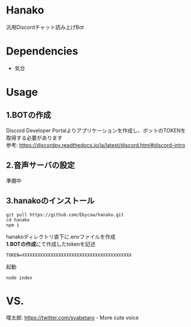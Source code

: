 # Hanako
汎用Discordチャット読み上げBot

# Dependencies
* 気合

# Usage
## 1.BOTの作成
Discord Developer Portalよりアプリケーションを作成し、ボットのTOKENを取得する必要があります  
参考: https://discordpy.readthedocs.io/ja/latest/discord.html#discord-intro

## 2.音声サーバの設定
準備中

## 3.hanakoのインストール
```
git pull https://github.com/Ebycow/hanako.git
cd hanako
npm i
```

hanakoディレクトリ直下に.envファイルを作成  
**1.BOTの作成**にて作成したtokenを記述
```
TOKEN=XXXXXXXXXXXXXXXXXXXXXXXXXXXXXXXXXXXXXXXXXX
```

起動
```
node index
```

# VS.
喋太郎: https://twitter.com/syabetaro - More cute voice

